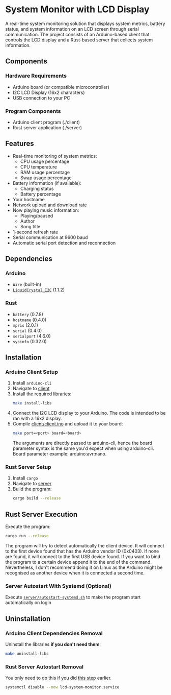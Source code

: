 # System Monitor with LCD Display

A real-time system monitoring solution that displays system metrics, battery status, and system information on an LCD screen through serial communication. The project consists of an Arduino-based client that controls the LCD display and a Rust-based server that collects system information.

## Components

### Hardware Requirements
- Arduino board (or compatible microcontroller)
- I2C LCD Display (16x2 characters)
- USB connection to your PC

### Program Components
- Arduino client program (./client)
- Rust server application (./server)

## Features
- Real-time monitoring of system metrics:
  - CPU usage percentage
  - CPU temperature
  - RAM usage percentage
  - Swap usage percentage
- Battery information (if available):
  - Charging status
  - Battery percentage
- Your hostname
- Network upload and download rate
- Now playing music information:
  - Playing/paused
  - Author
  - Song title
- 1-second refresh rate
- Serial communication at 9600 baud
- Automatic serial port detection and reconnection

## Dependencies

### Arduino
- `Wire` (built-in)
- [`LiquidCrystal_I2C`](https://github.com/johnrickman/LiquidCrystal_I2C) (1.1.2)

### Rust
- `battery` (0.7.8)
- `hostname` (0.4.0)
- `mpris` (2.0.1)
- `serial` (0.4.0)
- `serialport` (4.6.0)
- `sysinfo` (0.32.0)

## Installation

### Arduino Client Setup
1. Install `arduino-cli`
2. Navigate to [client](client)
3. Install the required [libraries](#arduino):
   ```bash
   make install-libs
   ```
4. Connect the I2C LCD display to your Arduino. The code is intended to be ran with a 16x2 display.
5. Compile [client/client.ino](client/client.ino) and upload it to your board:
   ```bash
   make port=<port> board=<board>
   ```
   The arguments are directly passed to arduino-cli, hence the board parameter syntax is the same you'd expect when using arduino-cli. Board parameter example: arduino:avr:nano.

### Rust Server Setup
1. Install `cargo`
2. Navigate to [server](server)
3. Build the program:
   ```bash
   cargo build --release
   ```
## Rust Server Execution
Execute the program:
```bash
cargo run --release
```
The program will try to detect automatically the client device. It will connect to the first device found that has the Arduino vendor ID (0x0403). If none are found, it will connect to the first USB device found. If you want to bind the program to a certain device append it to the end of the command. Nevertheless, I don't recommend doing it on Linux as the Arduino might be recognised as another device when it is connected a second time.

### Server Autostart With Systemd (Optional)
Execute [`server/autostart-systemd.sh`](server/autostart-systemd.sh) to make the program start automatically on login

## Uninstallation

### Arduino Client Dependencies Removal
Uninstall the libraries **if you don't need them**:
```bash
make uninstall-libs
```

### Rust Server Autostart Removal
You only need to do this if you did [this step](#server-autostart-with-systemd-optional) earlier.
```bash
systemctl disable --now lcd-system-monitor.service
```
